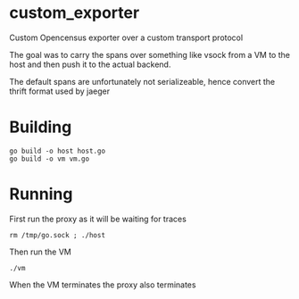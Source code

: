 # custom_exporter

Custom Opencensus exporter over a custom transport protocol

The goal was to carry the spans over something like vsock
from a VM to the host and then push it to the actual 
backend.

The default spans are unfortunately not serializeable, hence
convert the thrift format used by jaeger

# Building 

```
go build -o host host.go
go build -o vm vm.go
```

# Running

First run the proxy as it will be waiting for traces

```
rm /tmp/go.sock ; ./host
```

Then run the VM
```
./vm
```

When the VM terminates the proxy also terminates
